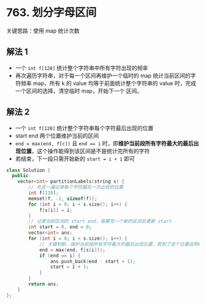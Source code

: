 # 763. 划分字母区间

关键思路：使用 map 统计次数

## 解法 1

- 一个 `int f[128]` 统计整个字符串中所有字符出现的频率
- 再次遍历字符串，对于每一个区间再维护一个临时的 map 统计当前区间的字符频率 map，所有 k 的 value 均等于前面统计整个字符串的 value 时，完成一个区间的选择，清空临时 map，开始下一个 区间。

## 解法 2

- 一个 `int f[128]` 统计整个字符串每个字符最后出现的位置
- start end 两个位置维护当前的区间
- `end = max(end, f[c])` 且 `end == i` 时，即**维护当前段所有字符最大的最后出现位置**，这个操作能得到该区间是不是统计完所有的字符
- 若结束，下一段只需开始新的 `start = i + 1` 即可

```c++
class Solution {
  public:
    vector<int> partitionLabels(string s) {
        // 先走一遍记录每个字符最后一次出现的位置
        int f[128];
        memset(f, -1, sizeof(f));
        for (int i = 0; i < s.size(); i++) {
            f[s[i]] = i;
        }
        // 记录当前区间的 start end，每算完一个新的区间后更新 start
        int start = 0, end = 0;
        vector<int> ans;
        for (int i = 0; i < s.size(); i++) {
            // 关键判断，维护当前段所有字符最大的最后出现位置，若到了这个位置说明结束
            end = max(end, f[s[i]]);
            if (end == i) {
                ans.push_back(end - start + 1);
                start = i + 1;
            }
        }
        return ans;
    }
};
```

